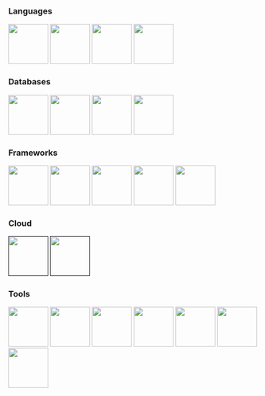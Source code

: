 ### Languages
<a href="#"><img src="https://cdn.jsdelivr.net/gh/devicons/devicon@latest/icons/csharp/csharp-plain.svg" width="80" heigth="80"/></a>
<a href="#"><img src="https://cdn.jsdelivr.net/gh/devicons/devicon@latest/icons/python/python-original.svg" width="80" heigth="80"/></a>
<a href="#"><img src="https://cdn.jsdelivr.net/gh/devicons/devicon@latest/icons/javascript/javascript-original.svg" width="80" heigth="80"/></a>
<a href="#"><img src="https://cdn.jsdelivr.net/gh/devicons/devicon@latest/icons/typescript/typescript-original.svg" width="80" heigth="80"/></a>

### Databases
<a href="#"><img src="https://cdn.jsdelivr.net/gh/devicons/devicon@latest/icons/microsoftsqlserver/microsoftsqlserver-plain.svg" width="80" heigth="80"/></a>
<a href="#"><img src="https://cdn.jsdelivr.net/gh/devicons/devicon@latest/icons/mysql/mysql-original.svg" width="80" heigth="80"/></a>
<a href="#"><img src="https://cdn.jsdelivr.net/gh/devicons/devicon@latest/icons/postgresql/postgresql-plain.svg" width="80" heigth="80"/></a>
<a href="#"><img src="https://cdn.jsdelivr.net/gh/devicons/devicon@latest/icons/mongodb/mongodb-plain.svg" width="80" heigth="80"/></a>

### Frameworks
<a href="#"><img src="https://cdn.jsdelivr.net/gh/devicons/devicon@latest/icons/dot-net/dot-net-plain.svg" width="80" heigth="80"/></a>
<a href="#"><img src="https://cdn.jsdelivr.net/gh/devicons/devicon@latest/icons/dotnetcore/dotnetcore-original.svg" width="80" heigth="80"/></a>
<a href="#"><img src="https://cdn.jsdelivr.net/gh/devicons/devicon@latest/icons/react/react-original.svg" width="80" heigth="80"/></a>
<a href="#"><img src="https://cdn.jsdelivr.net/gh/devicons/devicon@latest/icons/angular/angular-original.svg" width="80" heigth="80"/></a>
<a href="#"><img src="https://cdn.jsdelivr.net/gh/devicons/devicon@latest/icons/nodejs/nodejs-plain.svg" width="80" heigth="80"/></a>
<!-- <a href="#"><img src="https://cdn.jsdelivr.net/gh/devicons/devicon@latest/icons/nextjs/nextjs-original-wordmark.svg" width="80" heigth="80"/></a>
<a href="#"><img src="https://cdn.jsdelivr.net/gh/devicons/devicon@latest/icons/express/express-original-wordmark.svg" style="color: white" width="80" heigth="80"/></a> -->

### Cloud
<a href=""><img src="https://cdn.jsdelivr.net/gh/devicons/devicon@latest/icons/amazonwebservices/amazonwebservices-plain-wordmark.svg" width="80" heigth="80"/><a>
<a href=""><img src="https://cdn.jsdelivr.net/gh/devicons/devicon@latest/icons/azure/azure-plain.svg" width="80" heigth="80"/><a>
          

### Tools
<a href="#"><img src="https://cdn.jsdelivr.net/gh/devicons/devicon@latest/icons/postman/postman-plain.svg" width="80" heigth="80"/></a>
<a href="#"><img src="https://cdn.jsdelivr.net/gh/devicons/devicon@latest/icons/git/git-plain.svg" width="80" heigth="80"/></a>
<a href="#"><img src="https://cdn.jsdelivr.net/gh/devicons/devicon@latest/icons/docker/docker-plain.svg" width="80" heigth="80"/></a>
<a href="#"><img src="https://cdn.jsdelivr.net/gh/devicons/devicon@latest/icons/kubernetes/kubernetes-plain.svg" width="80" heigth="80"/></a>
<a href="#"><img src="https://cdn.jsdelivr.net/gh/devicons/devicon@latest/icons/azuredevops/azuredevops-original.svg" width="80" heigth="80"/></a>
<a href="#"><img src="https://cdn.jsdelivr.net/gh/devicons/devicon@latest/icons/visualstudio/visualstudio-plain.svg" width="80" heigth="80"/></a>
<a href="#"><img src="https://cdn.jsdelivr.net/gh/devicons/devicon@latest/icons/jupyter/jupyter-original.svg" width="80" heigth="80"/></a>
          

<!--
**rfosator/rfosator** is a ✨ _special_ ✨ repository because its `README.md` (this file) appears on your GitHub profile.

Here are some ideas to get you started:

- 🔭 I’m currently working on ...
- 🌱 I’m currently learning ...
- 👯 I’m looking to collaborate on ...
- 🤔 I’m looking for help with ...
- 💬 Ask me about ...
- 📫 How to reach me: ...
- 😄 Pronouns: ...
- ⚡ Fun fact: ...
-->

